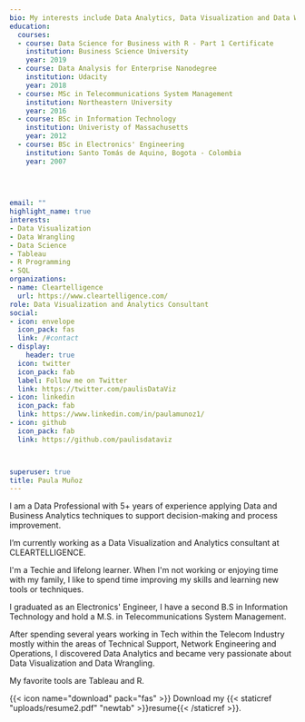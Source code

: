 ```yaml
---
bio: My interests include Data Analytics, Data Visualization and Data Wrangling.
education:
  courses:
  - course: Data Science for Business with R - Part 1 Certificate
    institution: Business Science University
    year: 2019
  - course: Data Analysis for Enterprise Nanodegree
    institution: Udacity
    year: 2018
  - course: MSc in Telecommunications System Management
    institution: Northeastern University
    year: 2016
  - course: BSc in Information Technology
    institution: Univeristy of Massachusetts
    year: 2012
  - course: BSc in Electronics' Engineering
    institution: Santo Tomás de Aquino, Bogota - Colombia
    year: 2007

    
    
    
email: ""
highlight_name: true
interests:
- Data Visualization
- Data Wrangling
- Data Science
- Tableau
- R Programming
- SQL
organizations:
- name: Cleartelligence
  url: https://www.cleartelligence.com/
role: Data Visualization and Analytics Consultant
social:
- icon: envelope
  icon_pack: fas
  link: /#contact
- display:
    header: true
  icon: twitter
  icon_pack: fab
  label: Follow me on Twitter
  link: https://twitter.com/paulisDataViz
- icon: linkedin
  icon_pack: fab
  link: https://www.linkedin.com/in/paulamunoz1/
- icon: github
  icon_pack: fab
  link: https://github.com/paulisdataviz



superuser: true
title: Paula Muñoz
---
```


I am a Data Professional with 5+ years of experience applying Data and Business Analytics techniques to support decision-making and process improvement.

I’m currently working as a Data Visualization and Analytics consultant at CLEARTELLIGENCE.

I'm a Techie and lifelong learner. When I'm not working or enjoying time with my family, I like to spend time improving my skills and learning new tools or techniques.

I graduated as an Electronics' Engineer, I have a second B.S in Information Technology and hold a M.S. in Telecommunications System Management. 

After spending several years working in Tech within the Telecom Industry mostly within the areas of Technical Support, Network Engineering and Operations, I discovered Data Analytics and became very passionate about Data Visualization and Data Wrangling.

My favorite tools are Tableau and R.

{{< icon name="download" pack="fas" >}} Download my {{< staticref "uploads/resume2.pdf" "newtab" >}}resume{{< /staticref >}}.
